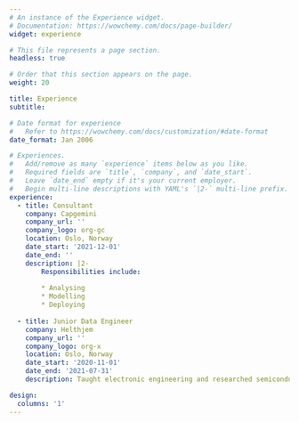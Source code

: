 ```yaml
---
# An instance of the Experience widget.
# Documentation: https://wowchemy.com/docs/page-builder/
widget: experience

# This file represents a page section.
headless: true

# Order that this section appears on the page.
weight: 20

title: Experience
subtitle:

# Date format for experience
#   Refer to https://wowchemy.com/docs/customization/#date-format
date_format: Jan 2006

# Experiences.
#   Add/remove as many `experience` items below as you like.
#   Required fields are `title`, `company`, and `date_start`.
#   Leave `date_end` empty if it's your current employer.
#   Begin multi-line descriptions with YAML's `|2-` multi-line prefix.
experience:
  - title: Consultant
    company: Capgemini
    company_url: ''
    company_logo: org-gc
    location: Oslo, Norway
    date_start: '2021-12-01'
    date_end: ''
    description: |2-
        Responsibilities include:
        
        * Analysing
        * Modelling
        * Deploying
        
  - title: Junior Data Engineer
    company: Helthjem
    company_url: ''
    company_logo: org-x
    location: Oslo, Norway
    date_start: '2020-11-01'
    date_end: '2021-07-31'
    description: Taught electronic engineering and researched semiconductor physics.

design:
  columns: '1'
---
```

